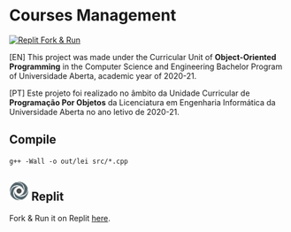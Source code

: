 # Courses Management

[![Replit Fork & Run](https://img.shields.io/badge/Replit-Fork_&_Run-informational?logo=replit&labelColor=white)](https://replit.com/@DiogoAntao/UAb-Courses-Management)

[EN] This project was made under the Curricular Unit of **Object-Oriented Programming** in the Computer Science and Engineering Bachelor Program of Universidade Aberta, academic year of 2020-21.

[PT] Este projeto foi realizado no âmbito da Unidade Curricular de **Programação Por Objetos** da Licenciatura em Engenharia Informática da Universidade Aberta no ano letivo de 2020-21.

## Compile
	g++ -Wall -o out/lei src/*.cpp
	
## <a href="https://replit.com/"><img src="https://raw.githubusercontent.com/4ntony4/UAb/eba38fc374dc7ba986ecfb0b1a54e4c4ccc5117b/img/logos/replit/replit.svg" alt="Replit" width="35"></a> Replit
Fork & Run it on Replit [here](https://replit.com/@DiogoAntao/UAb-Courses-Management).
